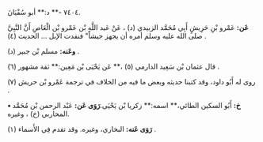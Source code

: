 ٧٤٠٤ -** د:** أبو سُفْيَانَ.

**عَن:** عَمْرو بْنِ حَرِيشٍ أَبِي مُحَمَّد الزبيدي (د) ، عَنْ عَبد اللَّهِ بْن عَمْرو بْن الْعَاصِ أَنَّ النَّبِيَّ صلى الله عليه وسلم أمره أن يجهز جيشاً" فنفدت الإبل ... الحديث (٤) .

**وعَنه:** مسلم بْن جبير (د) .

قال عثمان بْن سَعِيد الدارمي (٥) ،** عَن يَحْيَى بْن مَعِين:** ثقة مشهور (٦) .

روى له أَبُو داود، وقد كتبنا حديثه وبعض ما فيه من الخلاف في ترجمة عَمْرو بْن حريش (٧) .

**• خ:** أَبُو السكين الطائي،** اسمه:** زكريا بْن يَحْيَى.**رَوَى عَن:** عَبْد الرحمن بْن مُحَمَّد المحاربي (خ) ، وغيره.

**رَوَى عَنه:** البخاري، وغيره. وقد تقدم فِي الأَسماء (١) .